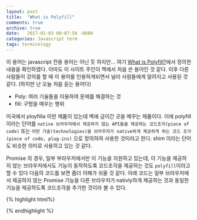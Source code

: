 ```yaml
---
layout: post
title:  "What is Polyfill"
comments: true
archive: true
date:   2017-01-03 00:07:58 -0600
categories: Javascript term
tags: terminology
---
```


이 용어는 javascript 전용 용어는 아닌 듯 하지만... 여기 [What is Polyfill?][what-is-polyfill]에서 정의한 내용을 확인하였다. 아마도 이 사이트 주인이 책에서 처음 쓴 용어인 것 같다. 이후 다른 사람들이 강의를 할 때 이 용어를 인용하게되면서 널리 사람들에게 알려지고 사용된 것 같다. (하지만 난 오늘 처음 듣는 용어다)

* Poly: 여러 기술들을 이용하여 문제를 해결하는 것
* fill: 구멍을 메우는 행위

미국에서 ployfilla 이란 제품이 있는데 벽에 금이간 곳을 메꾸는 제품이다. 이에 polyfill 이라는 단어를 `native 브라우저에서 제공하지 않는 API들을 제공하는 코드조각(piece of code)` 또는 `어떤 기술(technologies)을 브라우저가 native하게 제공하게 하는 코드 조각(piece of code, plug-ins)` 으로 정의하여 사용한 것이라고 한다. shim 이라는 단어도 비슷한 의미로 사용하고 있는 것 같다.

Promise 의 경우, 일부 부라우저에서만 이 기능을 지원하고 있는데, 이 기능을 제공하지 않는 브라우저에서도 기능이 동작하도록 코드조각을 제공하는 것도 `polyfill`이라고 할 수 있다 다음의 코드를 보면 좀더 이해가 쉬울 것 같다. 아래 코드는 일부 브라우저에서 제공하지 않는 Promise 기능을 다른 브라우저가 nativly하게 제공하는 것과 동일한 기능을 제공하도록 코드조각을 추가한 것이라 볼 수 있다.

{% highlight html%}
<script src="https://www.promisejs.org/polyfills/promise-7.0.4.min.js"></script>
{% endhighlight %}

[what-is-polyfill]: https://remysharp.com/2010/10/08/what-is-a-polyfill